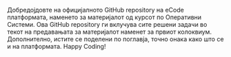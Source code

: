 Добредојдовте на официјалното GitHub repository на eCode платформата, наменето за материјалот од курсот по Оперативни Системи.
Ова GitHub repository ги вклучува сите решени задачи во текот на предавањата за материјалот наменет за првиот колоквиум.
Дополнително, истите се поделени по поглавја, точно онака како што се и на платформата.
Happy Coding!